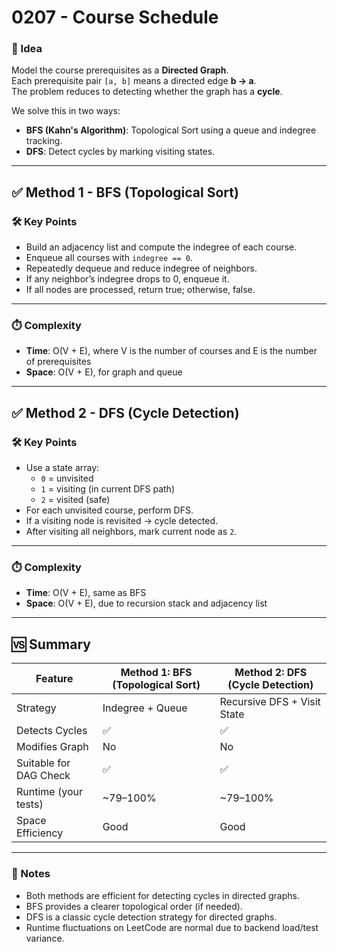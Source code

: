 # 0207 - Course Schedule

### 🧠 Idea  
Model the course prerequisites as a **Directed Graph**.  
Each prerequisite pair `[a, b]` means a directed edge **b → a**.  
The problem reduces to detecting whether the graph has a **cycle**.

We solve this in two ways:
- **BFS (Kahn's Algorithm)**: Topological Sort using a queue and indegree tracking.
- **DFS**: Detect cycles by marking visiting states.

---

## ✅ Method 1 - BFS (Topological Sort)

### 🛠️ Key Points  
- Build an adjacency list and compute the indegree of each course.  
- Enqueue all courses with `indegree == 0`.  
- Repeatedly dequeue and reduce indegree of neighbors.  
- If any neighbor’s indegree drops to 0, enqueue it.  
- If all nodes are processed, return true; otherwise, false.

---

### ⏱️ Complexity  
- **Time**: O(V + E), where V is the number of courses and E is the number of prerequisites  
- **Space**: O(V + E), for graph and queue

---

## ✅ Method 2 - DFS (Cycle Detection)

### 🛠️ Key Points  
- Use a state array:  
  - `0` = unvisited  
  - `1` = visiting (in current DFS path)  
  - `2` = visited (safe)  
- For each unvisited course, perform DFS.  
- If a visiting node is revisited → cycle detected.  
- After visiting all neighbors, mark current node as `2`.

---

### ⏱️ Complexity  
- **Time**: O(V + E), same as BFS  
- **Space**: O(V + E), due to recursion stack and adjacency list

---

## 🆚 Summary

| Feature               | Method 1: BFS (Topological Sort) | Method 2: DFS (Cycle Detection) |
|------------------------|-----------------------------|------------------------------|
| Strategy               | Indegree + Queue             | Recursive DFS + Visit State  |
| Detects Cycles         | ✅                           | ✅                             |
| Modifies Graph         | No                           | No                             |
| Suitable for DAG Check | ✅                           | ✅                             |
| Runtime (your tests)   | ~79–100%                     | ~79–100%                       |
| Space Efficiency       | Good                         | Good                           |

---

### 🧾 Notes  
- Both methods are efficient for detecting cycles in directed graphs.  
- BFS provides a clearer topological order (if needed).  
- DFS is a classic cycle detection strategy for directed graphs.  
- Runtime fluctuations on LeetCode are normal due to backend load/test variance.
